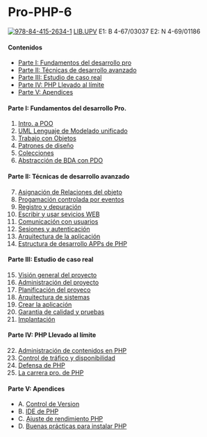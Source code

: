 # Pro-PHP-6
[![978-84-415-2634-1][book-image]][book-url]
[LIB.UPV](http://polibuscador.upv.es/primo_library/libweb/action/display.do?tabs=detailsTab&ct=display&fn=search&doc=aleph000381150&indx=1&recIds=aleph000381150&recIdxs=0&elementId=0&renderMode=poppedOut&displayMode=full&frbrVersion=&vl(53498286UI4)=all_items&vl(drStartMonth6)=00&vl(drEndYear6)=A%C3%B1o&vl(53498282UI0)=any&dscnt=0&vl(1UIStartWith0)=contains&vl(1UIStartWith2)=contains&mode=Advanced&vid=bibupv&vl(53498279UI5)=all_items&tab=default_tab&vl(boolOperator1)=AND&vl(drStartDay6)=00&vl(drStartYear6)=A%C3%B1o&vl(D53498288UI3)=all_items&dstmp=1461529470580&vl(1UIStartWith1)=contains&vl(boolOperator0)=AND&vl(drEndMonth6)=00&vl(boolOperator2)=AND&vl(freeText0)=4-67%2F3037&vl(53498285UI1)=any&vl(53498283UI2)=any&vl(drEndDay6)=00&gathStatIcon=true)
E1: B 4-67/03037 E2: N 4-69/01186 

#### Contenidos
- [Parte I: Fundamentos del desarrollo pro](https://github.com/JBV-CODES/Pro-PHP-6#parte-i-fundamentos-del-desarrollo-pro)
- [Parte II: Técnicas de desarrollo avanzado](https://github.com/JBV-CODES/Pro-PHP-6#parte-ii-técnicas-de-desarrollo-avanzado)
- [Parte III: Estudio de caso real](https://github.com/JBV-CODES/Pro-PHP-6#parte-iii-estudio-de-caso-real)
- [Parte IV: PHP Llevado al límite](https://github.com/JBV-CODES/Pro-PHP-6/blob/master/README.md#parte-iv-php-llevado-al-límite)
- [Parte V: Apendices](https://github.com/JBV-CODES/Pro-PHP-6/blob/master/README.md#parte-v-apendices)

#### Parte I: Fundamentos del desarrollo Pro.

1. [Intro. a POO](https://github.com/JBV-CODES/Pro-PHP-6/blob/master/Parte1/1.md)
2. [UML Lenguaje de Modelado unificado](https://github.com/JBV-CODES/Pro-PHP-6/blob/master/Parte1/2.md)
3. [Trabajo con Objetos](https://github.com/JBV-CODES/Pro-PHP-6/blob/master/Parte1/3.md)
4. [Patrones de diseño](https://github.com/JBV-CODES/Pro-PHP-6/blob/master/Parte1/4.md)
5. [Colecciones](https://github.com/JBV-CODES/Pro-PHP-6/blob/master/Parte1/5.md)
6. [Abstracción de BDA con PDO](https://github.com/JBV-CODES/Pro-PHP-6/blob/master/Parte1/6.md)

#### Parte II: Técnicas de desarrollo avanzado 

7. [Asignación de Relaciones del objeto](https://github.com/JBV-CODES/Pro-PHP-6/blob/master/Parte2/1.md)
8. [Progamación controlada por eventos](https://github.com/JBV-CODES/Pro-PHP-6/blob/master/Parte2/2.md)
9. [Registro y depuración](https://github.com/JBV-CODES/Pro-PHP-6/blob/master/Parte2/3.md)
10. [Escribir y usar sevicios WEB](https://github.com/JBV-CODES/Pro-PHP-6/blob/master/Parte2/4.md)
11. [Comunicación con usuarios](https://github.com/JBV-CODES/Pro-PHP-6/blob/master/Parte2/5.md)
12. [Sesiones y autenticación](https://github.com/JBV-CODES/Pro-PHP-6/blob/master/Parte2/6.md)
13. [Arquitectura de la aplicación](https://github.com/JBV-CODES/Pro-PHP-6/blob/master/Parte2/7.md)
14. [Estructura de desarrollo APPs de PHP](https://github.com/JBV-CODES/Pro-PHP-6/blob/master/Parte2/8.md)

#### Parte III: Estudio de caso real

15. [Visión general del proyecto]()
16. [Administración del proyecto]()
17. [Planificación del proyeco]()
18. [Arquitectura de sistemas]()
19. [Crear la aplicación]()
20. [Garantia de calidad y pruebas]()
21. [Implantación]()

#### Parte IV: PHP Llevado al límite

22. [Administración de contenidos en PHP]()
23. [Control de tráfico y disponibilidad]()
24. [Defensa de PHP]()
25. [La carrera pro. de PHP]()

#### Parte V: Apendices
- A. [Control de Version]()
- B. [IDE de PHP]()
- C. [Ajuste de rendimiento PHP]()
- D. [Buenas prácticas para instalar PHP]()

[book-image]: http://media.wiley.com/product_data/coverImage/95/04703950/0470395095.jpg
[book-url]: http://www.wrox.com/WileyCDA/WroxTitle/Professional-PHP6.productCd-0470395095,descCd-tableOfContents.html
